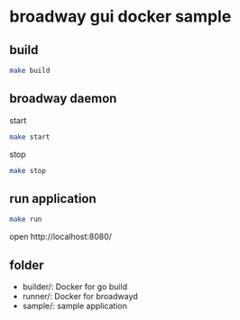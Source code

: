 # broadway gui docker sample

## build
```sh
make build
```

## broadway daemon

start
```sh
make start
```

stop
```sh
make stop
```

## run application

```sh
make run
```

open http://localhost:8080/

## folder

- builder/: Docker for go build
- runner/: Docker for broadwayd
- sample/: sample application
